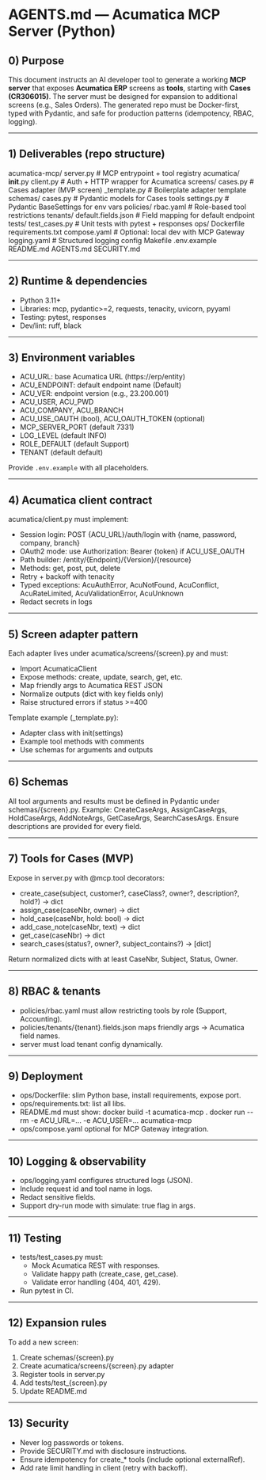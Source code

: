# AGENTS.md — Acumatica MCP Server (Python)

## 0) Purpose
This document instructs an AI developer tool to generate a working **MCP server** that exposes **Acumatica ERP** screens as **tools**, starting with **Cases (CR306015)**. The server must be designed for expansion to additional screens (e.g., Sales Orders). The generated repo must be Docker-first, typed with Pydantic, and safe for production patterns (idempotency, RBAC, logging).

---

## 1) Deliverables (repo structure)

acumatica-mcp/
  server.py                     # MCP entrypoint + tool registry
  acumatica/
    __init__.py
    client.py                   # Auth + HTTP wrapper for Acumatica
    screens/
      cases.py                  # Cases adapter (MVP screen)
      _template.py              # Boilerplate adapter template
  schemas/
    cases.py                    # Pydantic models for Cases tools
  settings.py                   # Pydantic BaseSettings for env vars
  policies/
    rbac.yaml                   # Role-based tool restrictions
    tenants/
      default.fields.json       # Field mapping for default endpoint
  tests/
    test_cases.py               # Unit tests with pytest + responses
  ops/
    Dockerfile
    requirements.txt
    compose.yaml                # Optional: local dev with MCP Gateway
    logging.yaml                # Structured logging config
    Makefile
  .env.example
  README.md
  AGENTS.md
  SECURITY.md

---

## 2) Runtime & dependencies

- Python 3.11+
- Libraries: mcp, pydantic>=2, requests, tenacity, uvicorn, pyyaml
- Testing: pytest, responses
- Dev/lint: ruff, black

---

## 3) Environment variables

- ACU_URL: base Acumatica URL (https://erp/entity)
- ACU_ENDPOINT: default endpoint name (Default)
- ACU_VER: endpoint version (e.g., 23.200.001)
- ACU_USER, ACU_PWD
- ACU_COMPANY, ACU_BRANCH
- ACU_USE_OAUTH (bool), ACU_OAUTH_TOKEN (optional)
- MCP_SERVER_PORT (default 7331)
- LOG_LEVEL (default INFO)
- ROLE_DEFAULT (default Support)
- TENANT (default default)

Provide `.env.example` with all placeholders.

---

## 4) Acumatica client contract

acumatica/client.py must implement:

- Session login: POST {ACU_URL}/auth/login with {name, password, company, branch}
- OAuth2 mode: use Authorization: Bearer {token} if ACU_USE_OAUTH
- Path builder: /entity/{Endpoint}/{Version}/{resource}
- Methods: get, post, put, delete
- Retry + backoff with tenacity
- Typed exceptions: AcuAuthError, AcuNotFound, AcuConflict, AcuRateLimited, AcuValidationError, AcuUnknown
- Redact secrets in logs

---

## 5) Screen adapter pattern

Each adapter lives under acumatica/screens/{screen}.py and must:
- Import AcumaticaClient
- Expose methods: create, update, search, get, etc.
- Map friendly args to Acumatica REST JSON
- Normalize outputs (dict with key fields only)
- Raise structured errors if status >=400

Template example (_template.py):
- Adapter class with init(settings)
- Example tool methods with comments
- Use schemas for arguments and outputs

---

## 6) Schemas

All tool arguments and results must be defined in Pydantic under schemas/{screen}.py. Example: CreateCaseArgs, AssignCaseArgs, HoldCaseArgs, AddNoteArgs, GetCaseArgs, SearchCasesArgs. Ensure descriptions are provided for every field.

---

## 7) Tools for Cases (MVP)

Expose in server.py with @mcp.tool decorators:

- create_case(subject, customer?, caseClass?, owner?, description?, hold?) → dict
- assign_case(caseNbr, owner) → dict
- hold_case(caseNbr, hold: bool) → dict
- add_case_note(caseNbr, text) → dict
- get_case(caseNbr) → dict
- search_cases(status?, owner?, subject_contains?) → [dict]

Return normalized dicts with at least CaseNbr, Subject, Status, Owner.

---

## 8) RBAC & tenants

- policies/rbac.yaml must allow restricting tools by role (Support, Accounting).
- policies/tenants/{tenant}.fields.json maps friendly args → Acumatica field names.
- server must load tenant config dynamically.

---

## 9) Deployment

- ops/Dockerfile: slim Python base, install requirements, expose port.
- ops/requirements.txt: list all libs.
- README.md must show:
  docker build -t acumatica-mcp .
  docker run --rm -e ACU_URL=... -e ACU_USER=... acumatica-mcp
- ops/compose.yaml optional for MCP Gateway integration.

---

## 10) Logging & observability

- ops/logging.yaml configures structured logs (JSON).
- Include request id and tool name in logs.
- Redact sensitive fields.
- Support dry-run mode with simulate: true flag in args.

---

## 11) Testing

- tests/test_cases.py must:
  - Mock Acumatica REST with responses.
  - Validate happy path (create_case, get_case).
  - Validate error handling (404, 401, 429).
- Run pytest in CI.

---

## 12) Expansion rules

To add a new screen:
1. Create schemas/{screen}.py
2. Create acumatica/screens/{screen}.py adapter
3. Register tools in server.py
4. Add tests/test_{screen}.py
5. Update README.md

---

## 13) Security

- Never log passwords or tokens.
- Provide SECURITY.md with disclosure instructions.
- Ensure idempotency for create_* tools (include optional externalRef).
- Add rate limit handling in client (retry with backoff).
